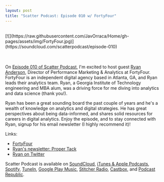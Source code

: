 ```yaml
---
layout: post
title: "Scatter Podcast: Episode 010 w/ FortyFour"
---
```

<br>
[![](https://raw.githubusercontent.com/JavOrraca/Home/gh-pages/assets/img/FortyFour.jpg)](https://soundcloud.com/scatterpodcast/episode-010)
<br>
<br>
<br>

On [Episode 010 of Scatter Podcast](https://soundcloud.com/scatterpodcast/episode-010), I'm excited to host guest [Ryan Anderson](https://www.linkedin.com/in/theryananderson/), Director of Performance Marketing & Analytics at FortyFour. FortyFour is an independent digital agency based in Atlanta, GA, and Ryan leads their analytics team. Ryan, a Georgia Institute of Technology engineering and MBA alum, was a driving force for me diving into analytics and data science (thank you!).

Ryan has been a great sounding board the past couple of years and he's a wealth of knowledge on analytics and digital strategies. He has great perspectives about being data-informed, and shares solid resources for careers in digital analytics. Enjoy the episode, and to stay connected with Ryan, signup for his email newsletter (I highly recommend it)!

Links:
* [FortyFour](https://fortyfour.com/)
* [Ryan's newsletter: Proper Tack](http://propertack.com/)
* [Ryan on Twitter](https://twitter.com/gtryan)

Scatter Podcast is available on [SoundCloud](https://soundcloud.com/scatterpodcast), [iTunes & Apple Podcasts](https://podcasts.apple.com/us/podcast/scatter-podcast/id1458544194), [Spotify](https://open.spotify.com/show/64UpJwByrdsrLSYObuEeHx?si=n_UlBzrYQv6ptBjeXfSOsw), [TuneIn](https://tunein.com/podcasts/Business--Economics-Podcasts/Scatter-Podcast-p1216105/), [Google Play Music](https://playmusic.app.goo.gl/?ibi=com.google.PlayMusic&isi=691797987&ius=googleplaymusic&apn=com.google.android.music&link=https://play.google.com/music/m/Iqayzaqkmvhu5op3yehzbj5bus4?t%3DScatter_Podcast%26pcampaignid%3DMKT-na-all-co-pr-mu-pod-16), [Stitcher Radio](https://www.stitcher.com/podcast/scatter-podcast/httpssoundcloudcomscatterpodcast), [Castbox](https://castbox.fm/channel/id2083174), and [Podcast Republic](https://www.podcastrepublic.net/podcast/1458544194).
